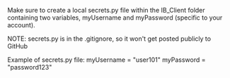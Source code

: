 Make sure to create a local secrets.py file within the IB_Client folder containing two variables, myUsername and myPassword (specific to your account).

NOTE: secrets.py is in the .gitignore, so it won't get posted publicly to GitHub

Example of secrets.py file:
myUsername = "user101"
myPassword = "password123"
